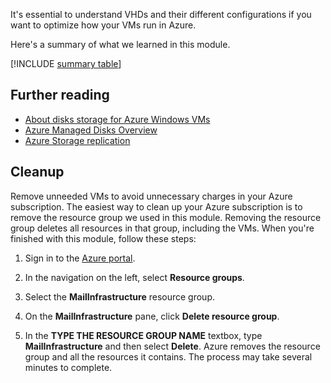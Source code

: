 It's essential to understand VHDs and their different configurations if you want to optimize how your VMs run in Azure.

Here's a summary of what we learned in this module.

[!INCLUDE [summary table](./summary-table.md)]

## Further reading

- [About disks  storage for Azure Windows VMs](https://docs.microsoft.com/azure/virtual-machines/windows/about-disks-and-vhds)
- [Azure Managed Disks Overview](https://docs.microsoft.com/azure/virtual-machines/windows/managed-disks-overview)
- [Azure Storage replication](https://docs.microsoft.com/azure/storage/common/storage-redundancy)

## Cleanup
<!---TODO: Update for sandbox?--->

Remove unneeded VMs to avoid unnecessary charges in your Azure subscription. The easiest way to clean up your Azure subscription is to remove the resource group we used in this module. Removing the resource group deletes all resources in that group, including the VMs. When you're finished with this module, follow these steps:

1. Sign in to the [Azure portal](https://portal.azure.com/?azure-portal=true).

1. In the navigation on the left, select **Resource groups**.

1. Select the **MailInfrastructure** resource group.

1. On the **MailInfrastructure** pane, click **Delete resource group**.

1. In the **TYPE THE RESOURCE GROUP NAME** textbox, type **MailInfrastructure** and then select **Delete**. Azure removes the resource group and all the resources it contains. The process may take several minutes to complete.
